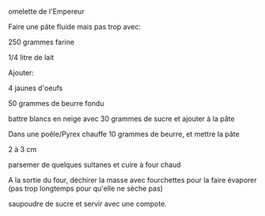 omelette de l'Empereur

Faire une pâte fluide mais pas trop avec:

250 grammes farine

1/4 litre de lait

Ajouter:

4 jaunes d'oeufs

50 grammes de beurre fondu

battre blancs en neige avec 30 grammes de sucre et ajouter à la pâte

Dans une poêle/Pyrex chauffe 10 grammes de beurre, et mettre la pâte

2 à 3 cm

parsemer de quelques sultanes et cuire à four chaud

A la sortie du four, déchirer la masse avec fourchettes pour la faire évaporer (pas trop longtemps pour qu'elle ne sèche pas)

saupoudre de sucre et servir avec une compote. 